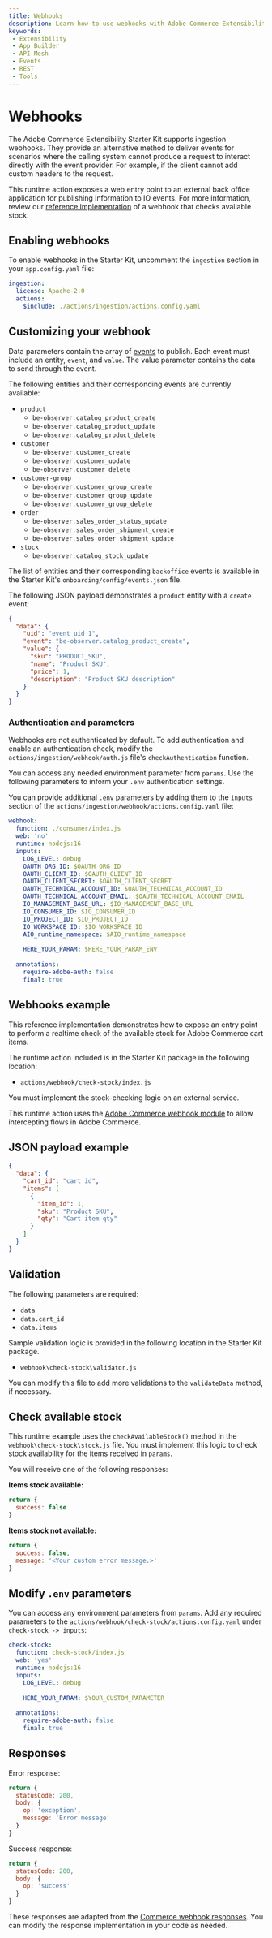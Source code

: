 ```yaml
---
title: Webhooks
description: Learn how to use webhooks with Adobe Commerce Extensibility Starter Kit.
keywords:
 - Extensibility
 - App Builder
 - API Mesh
 - Events
 - REST
 - Tools
---
```


# Webhooks

The Adobe Commerce Extensibility Starter Kit supports ingestion webhooks. They provide an alternative method to deliver events for scenarios where the calling system cannot produce a request to interact directly with the event provider. For example, if the client cannot add custom headers to the request.

This runtime action exposes a web entry point to an external back office application for publishing information to IO events. For more information, review our [reference implementation](#webhooks-example) of a webhook that checks available stock.

## Enabling webhooks

To enable webhooks in the Starter Kit, uncomment the `ingestion` section in your `app.config.yaml` file:

```yaml
ingestion:
  license: Apache-2.0
  actions:
    $include: ./actions/ingestion/actions.config.yaml
```

## Customizing your webhook

Data parameters contain the array of [events](../../events/) to publish. Each event must include an entity, `event`, and `value`. The value parameter contains the data to send through the event.

The following entities and their corresponding events are currently available:

- `product`
  - `be-observer.catalog_product_create`
  - `be-observer.catalog_product_update`
  - `be-observer.catalog_product_delete`
- `customer`
  - `be-observer.customer_create`
  - `be-observer.customer_update`
  - `be-observer.customer_delete`
- `customer-group`
  - `be-observer.customer_group_create`
  - `be-observer.customer_group_update`
  - `be-observer.customer_group_delete`
- `order`
  - `be-observer.sales_order_status_update`
  - `be-observer.sales_order_shipment_create`
  - `be-observer.sales_order_shipment_update`
- `stock`
  - `be-observer.catalog_stock_update`

<!-- the `shipment` entity does not appear to have any associated events -->

<InlineAlert variant="tip" slots="text"/>

The list of entities and their corresponding `backoffice` events is available in the Starter Kit's `onboarding/config/events.json` file.

The following JSON payload demonstrates a `product` entity with a `create` event:

```json
{
  "data": {
    "uid": "event_uid_1",
    "event": "be-observer.catalog_product_create",
    "value": {
      "sku": "PRODUCT_SKU",
      "name": "Product SKU",
      "price": 1,
      "description": "Product SKU description"
    }
  }
}
```

### Authentication and parameters

Webhooks are not authenticated by default. To add authentication and enable an authentication check, modify the `actions/ingestion/webhook/auth.js` file's `checkAuthentication` function.

You can access any needed environment parameter from `params`. Use the following parameters to inform your `.env` authentication settings.

You can provide additional `.env` parameters by adding them to the `inputs` section of the `actions/ingestion/webhook/actions.config.yaml` file:

```yaml
webhook:
  function: ./consumer/index.js
  web: 'no'
  runtime: nodejs:16
  inputs:
    LOG_LEVEL: debug
    OAUTH_ORG_ID: $OAUTH_ORG_ID
    OAUTH_CLIENT_ID: $OAUTH_CLIENT_ID
    OAUTH_CLIENT_SECRET: $OAUTH_CLIENT_SECRET
    OAUTH_TECHNICAL_ACCOUNT_ID: $OAUTH_TECHNICAL_ACCOUNT_ID
    OAUTH_TECHNICAL_ACCOUNT_EMAIL: $OAUTH_TECHNICAL_ACCOUNT_EMAIL
    IO_MANAGEMENT_BASE_URL: $IO_MANAGEMENT_BASE_URL
    IO_CONSUMER_ID: $IO_CONSUMER_ID
    IO_PROJECT_ID: $IO_PROJECT_ID
    IO_WORKSPACE_ID: $IO_WORKSPACE_ID
    AIO_runtime_namespace: $AIO_runtime_namespace
    
    HERE_YOUR_PARAM: $HERE_YOUR_PARAM_ENV
    
  annotations:
    require-adobe-auth: false
    final: true
```

## Webhooks example

This reference implementation demonstrates how to expose an entry point to perform a realtime check of the available stock for Adobe Commerce cart items.

The runtime action included is in the Starter Kit package in the following location:

- `actions/webhook/check-stock/index.js`

<InlineAlert variant="info" slots="text"/>

You must implement the stock-checking logic on an external service.

This runtime action uses the [Adobe Commerce webhook module](../../webhooks/) to allow intercepting flows in Adobe Commerce.

## JSON payload example

```json
{
  "data": {
    "cart_id": "cart id",
    "items": [
      {
        "item_id": 1,
        "sku": "Product SKU",
        "qty": "Cart item qty"
      }
    ]
  }
}
```

## Validation

The following parameters are required:

- `data`
- `data.cart_id`
- `data.items`

Sample validation logic is provided in the following location in the Starter Kit package.

- `webhook\check-stock\validator.js`

You can modify this file to add more validations to the `validateData` method, if necessary.

## Check available stock

This runtime example uses the `checkAvailableStock()` method in the `webhook\check-stock\stock.js` file. You must implement this logic to check stock availability for the items received in `params`.

You will receive one of the following responses:

**Items stock available:**

```javascript
return {
  success: false
}
```

**Items stock not available:**

```javascript
return {
  success: false,
  message: '<Your custom error message.>'
}
```

## Modify `.env` parameters

You can access any environment parameters from `params`. Add any required parameters to the `actions/webhook/check-stock/actions.config.yaml` under `check-stock -> inputs`:

```yaml
check-stock:
  function: check-stock/index.js
  web: 'yes'
  runtime: nodejs:16
  inputs:
    LOG_LEVEL: debug
    
    HERE_YOUR_PARAM: $YOUR_CUSTOM_PARAMETER
    
  annotations:
    require-adobe-auth: false
    final: true
```

## Responses

Error response:

```javascript
return {   
  statusCode: 200,
  body: {
    op: 'exception',
    message: 'Error message'
  }
}
```

Success response:

```javascript
return {
  statusCode: 200,
  body: {
    op: 'success'
  }
}
```

<InlineAlert variant="info" slots="text"/>

These responses are adapted from the [Commerce webhook responses](../../webhooks/responses.md#responses). You can modify the response implementation in your code as needed.
